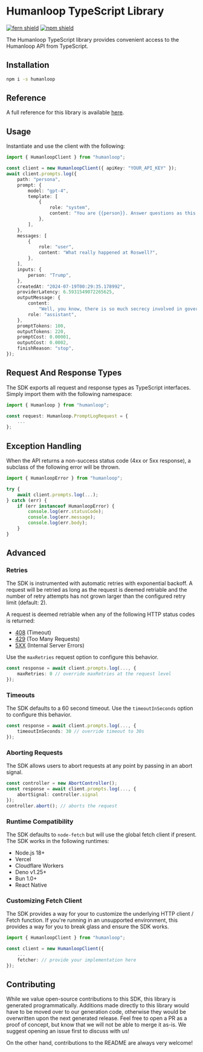 # Humanloop TypeScript Library

[![fern shield](https://img.shields.io/badge/%F0%9F%8C%BF-Built%20with%20Fern-brightgreen)](https://buildwithfern.com?utm_source=github&utm_medium=github&utm_campaign=readme&utm_source=https%3A%2F%2Fgithub.com%2Fhumanloop%2Fhumanloop-node)
[![npm shield](https://img.shields.io/npm/v/humanloop)](https://www.npmjs.com/package/humanloop)

The Humanloop TypeScript library provides convenient access to the Humanloop API from TypeScript.

## Installation

```sh
npm i -s humanloop
```

## Reference

A full reference for this library is available [here](./reference.md).

## Usage

Instantiate and use the client with the following:

```typescript
import { HumanloopClient } from "humanloop";

const client = new HumanloopClient({ apiKey: "YOUR_API_KEY" });
await client.prompts.log({
    path: "persona",
    prompt: {
        model: "gpt-4",
        template: [
            {
                role: "system",
                content: "You are {{person}}. Answer questions as this person. Do not break character.",
            },
        ],
    },
    messages: [
        {
            role: "user",
            content: "What really happened at Roswell?",
        },
    ],
    inputs: {
        person: "Trump",
    },
    createdAt: "2024-07-19T00:29:35.178992",
    providerLatency: 6.5931549072265625,
    outputMessage: {
        content:
            "Well, you know, there is so much secrecy involved in government, folks, it's unbelievable. They don't want to tell you everything. They don't tell me everything! But about Roswell, it\u2019s a very popular question. I know, I just know, that something very, very peculiar happened there. Was it a weather balloon? Maybe. Was it something extraterrestrial? Could be. I'd love to go down and open up all the classified documents, believe me, I would. But they don't let that happen. The Deep State, folks, the Deep State. They\u2019re unbelievable. They want to keep everything a secret. But whatever the truth is, I can tell you this: it\u2019s something big, very very big. Tremendous, in fact.",
        role: "assistant",
    },
    promptTokens: 100,
    outputTokens: 220,
    promptCost: 0.00001,
    outputCost: 0.0002,
    finishReason: "stop",
});
```

## Request And Response Types

The SDK exports all request and response types as TypeScript interfaces. Simply import them with the
following namespace:

```typescript
import { Humanloop } from "humanloop";

const request: Humanloop.PromptLogRequest = {
    ...
};
```

## Exception Handling

When the API returns a non-success status code (4xx or 5xx response), a subclass of the following error
will be thrown.

```typescript
import { HumanloopError } from "humanloop";

try {
    await client.prompts.log(...);
} catch (err) {
    if (err instanceof HumanloopError) {
        console.log(err.statusCode);
        console.log(err.message);
        console.log(err.body);
    }
}
```

## Advanced

### Retries

The SDK is instrumented with automatic retries with exponential backoff. A request will be retried as long
as the request is deemed retriable and the number of retry attempts has not grown larger than the configured
retry limit (default: 2).

A request is deemed retriable when any of the following HTTP status codes is returned:

-   [408](https://developer.mozilla.org/en-US/docs/Web/HTTP/Status/408) (Timeout)
-   [429](https://developer.mozilla.org/en-US/docs/Web/HTTP/Status/429) (Too Many Requests)
-   [5XX](https://developer.mozilla.org/en-US/docs/Web/HTTP/Status/500) (Internal Server Errors)

Use the `maxRetries` request option to configure this behavior.

```typescript
const response = await client.prompts.log(..., {
    maxRetries: 0 // override maxRetries at the request level
});
```

### Timeouts

The SDK defaults to a 60 second timeout. Use the `timeoutInSeconds` option to configure this behavior.

```typescript
const response = await client.prompts.log(..., {
    timeoutInSeconds: 30 // override timeout to 30s
});
```

### Aborting Requests

The SDK allows users to abort requests at any point by passing in an abort signal.

```typescript
const controller = new AbortController();
const response = await client.prompts.log(..., {
    abortSignal: controller.signal
});
controller.abort(); // aborts the request
```

### Runtime Compatibility

The SDK defaults to `node-fetch` but will use the global fetch client if present. The SDK works in the following
runtimes:

-   Node.js 18+
-   Vercel
-   Cloudflare Workers
-   Deno v1.25+
-   Bun 1.0+
-   React Native

### Customizing Fetch Client

The SDK provides a way for your to customize the underlying HTTP client / Fetch function. If you're running in an
unsupported environment, this provides a way for you to break glass and ensure the SDK works.

```typescript
import { HumanloopClient } from "humanloop";

const client = new HumanloopClient({
    ...
    fetcher: // provide your implementation here
});
```

## Contributing

While we value open-source contributions to this SDK, this library is generated programmatically.
Additions made directly to this library would have to be moved over to our generation code,
otherwise they would be overwritten upon the next generated release. Feel free to open a PR as
a proof of concept, but know that we will not be able to merge it as-is. We suggest opening
an issue first to discuss with us!

On the other hand, contributions to the README are always very welcome!
